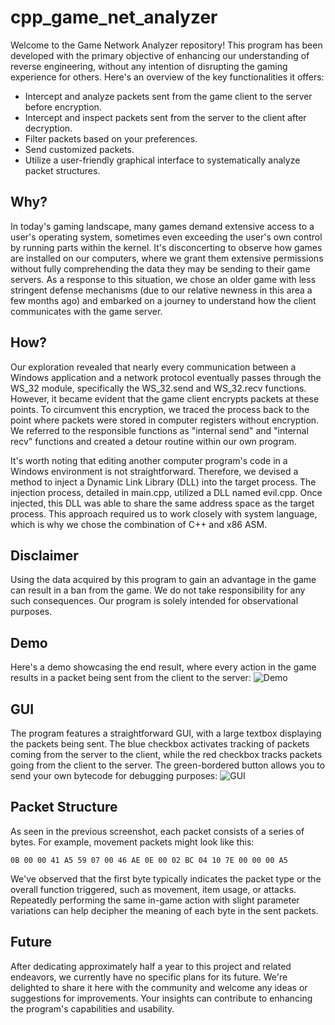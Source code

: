 # cpp_game_net_analyzer
Welcome to the Game Network Analyzer repository! This program has been developed with the primary objective of enhancing our understanding of reverse engineering, without any intention of disrupting the gaming experience for others. Here's an overview of the key functionalities it offers:

- Intercept and analyze packets sent from the game client to the server before encryption.
- Intercept and inspect packets sent from the server to the client after decryption.
- Filter packets based on your preferences.
- Send customized packets.
- Utilize a user-friendly graphical interface to systematically analyze packet structures.

## Why?
In today's gaming landscape, many games demand extensive access to a user's operating system, sometimes even exceeding the user's own control by running parts within the kernel. It's disconcerting to observe how games are installed on our computers, where we grant them extensive permissions without fully comprehending the data they may be sending to their game servers. As a response to this situation, we chose an older game with less stringent defense mechanisms (due to our relative newness in this area a few months ago) and embarked on a journey to understand how the client communicates with the game server.

## How?
Our exploration revealed that nearly every communication between a Windows application and a network protocol eventually passes through the WS_32 module, specifically the WS_32.send and WS_32.recv functions. However, it became evident that the game client encrypts packets at these points. To circumvent this encryption, we traced the process back to the point where packets were stored in computer registers without encryption. We referred to the responsible functions as "internal send" and "internal recv" functions and created a detour routine within our own program.

It's worth noting that editing another computer program's code in a Windows environment is not straightforward. Therefore, we devised a method to inject a Dynamic Link Library (DLL) into the target process. The injection process, detailed in main.cpp, utilized a DLL named evil.cpp. Once injected, this DLL was able to share the same address space as the target process. This approach required us to work closely with system language, which is why we chose the combination of C++ and x86 ASM.

## Disclaimer
Using the data acquired by this program to gain an advantage in the game can result in a ban from the game. We do not take responsibility for any such consequences. Our program is solely intended for observational purposes.

## Demo
Here's a demo showcasing the end result, where every action in the game results in a packet being sent from the client to the server:
![Demo](images/demo.gif)

## GUI
The program features a straightforward GUI, with a large textbox displaying the packets being sent. The blue checkbox activates tracking of packets coming from the server to the client, while the red checkbox tracks packets going from the client to the server. The green-bordered button allows you to send your own bytecode for debugging purposes:
![GUI](images/screen1.gif)

## Packet Structure
As seen in the previous screenshot, each packet consists of a series of bytes. For example, movement packets might look like this:
```
0B 00 00 41 A5 59 07 00 46 AE 0E 00 02 BC 04 10 7E 00 00 00 A5
```
We've observed that the first byte typically indicates the packet type or the overall function triggered, such as movement, item usage, or attacks. Repeatedly performing the same in-game action with slight parameter variations can help decipher the meaning of each byte in the sent packets.

## Future
After dedicating approximately half a year to this project and related endeavors, we currently have no specific plans for its future. We're delighted to share it here with the community and welcome any ideas or suggestions for improvements. Your insights can contribute to enhancing the program's capabilities and usability.